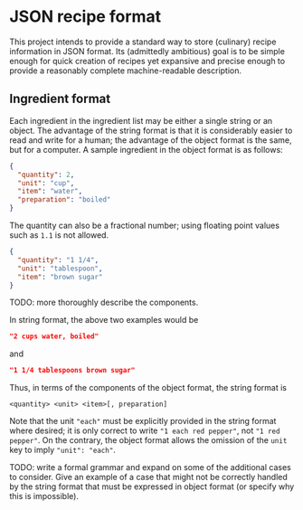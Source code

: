 # JSON recipe format

This project intends to provide a standard way to store (culinary) recipe
information in JSON format. Its (admittedly ambitious) goal is to be simple
enough for quick creation of recipes yet expansive and precise enough to
provide a reasonably complete machine-readable description.

## Ingredient format

Each ingredient in the ingredient list may be either a single string or an
object. The advantage of the string format is that it is considerably easier
to read and write for a human; the advantage of the object format is the
same, but for a computer. A sample ingredient in the object format is as
follows:

```json
{
  "quantity": 2,
  "unit": "cup",
  "item": "water",
  "preparation": "boiled"
}
```

The quantity can also be a fractional number; using floating point values
such as `1.1` is not allowed.

```json
{
  "quantity": "1 1/4",
  "unit": "tablespoon",
  "item": "brown sugar"
}
```

TODO: more thoroughly describe the components.

In string format, the above two examples would be

```json
"2 cups water, boiled"
```

and

```json
"1 1/4 tablespoons brown sugar"
```

Thus, in terms of the components of the object format, the string format is

```
<quantity> <unit> <item>[, preparation]
```

Note that the unit `"each"` must be explicitly provided in the string format
where desired; it is only correct to write `"1 each red pepper"`, not
`"1 red pepper"`. On the contrary, the object format allows the omission of
the `unit` key to imply `"unit": "each"`.

TODO: write a formal grammar and expand on some of the additional cases to
consider. Give an example of a case that might not be correctly handled by
the string format that must be expressed in object format (or specify why
this is impossible).
